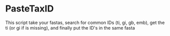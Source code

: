 # PasteTaxID
This script take your fastas, search for common IDs (ti, gi, gb, emb), get the ti (or gi if is missing), and finally put the ID's in the same fasta
